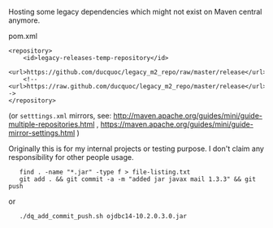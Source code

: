 Hosting some legacy dependencies which might not exist on Maven central anymore.

pom.xml
```
<repository>
    <id>legacy-releases-temp-repository</id>
    <url>https://github.com/ducquoc/legacy_m2_repo/raw/master/release</url>
    <!--<url>https://raw.github.com/ducquoc/legacy_m2_repo/master/release</url>-->
</repository>
```

(or `setttings.xml` mirrors, see: http://maven.apache.org/guides/mini/guide-multiple-repositories.html , https://maven.apache.org/guides/mini/guide-mirror-settings.html )

Originally this is for my internal projects or testing purpose. I don't claim any responsibility for other people usage.


```
   find . -name "*.jar" -type f > file-listing.txt
   git add . && git commit -a -m "added jar javax mail 1.3.3" && git push 
```

or

```
   ./dq_add_commit_push.sh ojdbc14-10.2.0.3.0.jar
```

